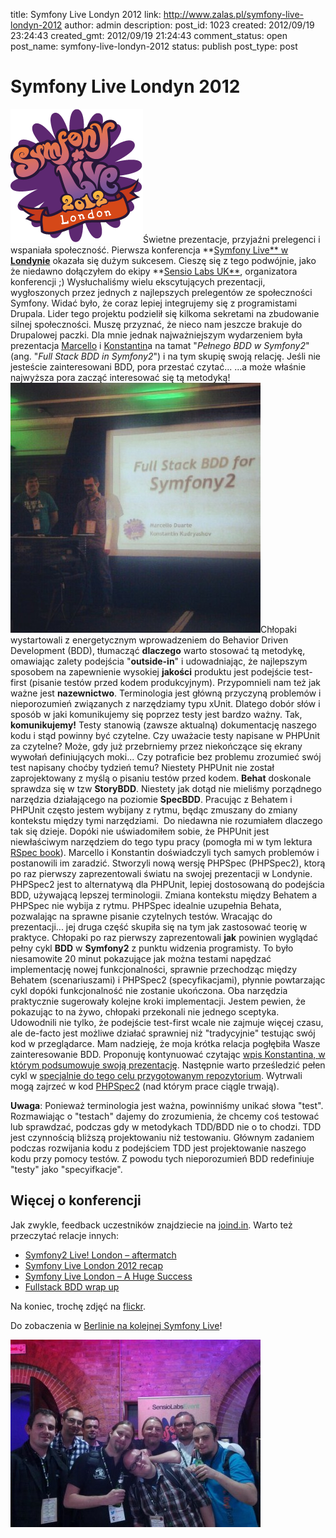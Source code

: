 title: Symfony Live Londyn 2012
link: http://www.zalas.pl/symfony-live-londyn-2012
author: admin
description: 
post_id: 1023
created: 2012/09/19 23:24:43
created_gmt: 2012/09/19 21:24:43
comment_status: open
post_name: symfony-live-londyn-2012
status: publish
post_type: post

<!--Świetne prezentacje, przyjaźni prelegenci i wspaniała społeczność. Pierwsza konferencja Symfony Live w Londynie okazała się dużym sukcesem. Cieszę się z tego podwójnie, jako że niedawno dołączyłem do ekipy Sensio Labs UK, organizatora konferencji ;)-->

# Symfony Live Londyn 2012

![](/uploads/wp/2012/09/sflive-london-2012.png)Świetne prezentacje, przyjaźni prelegenci i wspaniała społeczność. Pierwsza konferencja **[Symfony Live** w **Londynie**](http://london2012.live.symfony.com/) okazała się dużym sukcesem. Cieszę się z tego podwójnie, jako że niedawno dołączyłem do ekipy **[Sensio Labs UK**](http://www.sensiolabs.co.uk/), organizatora konferencji ;) Wysłuchaliśmy wielu ekscytujących prezentacji, wygłoszonych przez jednych z najlepszych prelegentów ze społeczności Symfony. Widać było, że coraz lepiej integrujemy się z programistami Drupala. Lider tego projektu podzielił się kilkoma sekretami na zbudowanie silnej społeczności. Muszę przyznać, że nieco nam jeszcze brakuje do Drupalowej paczki. Dla mnie jednak najważniejszym wydarzeniem była prezentacja [Marcello](https://twitter.com/_md) i [Konstantin](https://twitter.com/everzet)a na tamat "_Pełnego BDD w Symfony2_" (ang. "_Full Stack BDD in Symfony2_") i na tym skupię swoją relację. Jeśli nie jesteście zainteresowani BDD, pora przestać czytać... ...a może właśnie najwyższa pora zacząć interesować się tą metodyką! ![](/uploads/wp/2012/09/konstantin-and-marcello-400x400.jpeg)Chłopaki wystartowali z energetycznym wprowadzeniem do Behavior Driven Development (BDD), tłumacząć **dlaczego** warto stosować tą metodykę, omawiając zalety podejścia "**outside-in**" i udowadniając, że najlepszym sposobem na zapewnienie wysokiej **jakości** produktu jest podejście test-first (pisanie testów przed kodem produkcyjnym). Przypomnieli nam też jak ważne jest **nazewnictwo**. Terminologia jest główną przyczyną problemów i nieporozumień związanych z narzędziamy typu xUnit. Dlatego dobór słów i sposób w jaki komunikujemy się poprzez testy jest bardzo ważny. Tak, **komunikujemy!** Testy stanowią (zawsze aktualną) dokumentację naszego kodu i stąd powinny być czytelne. Czy uważacie testy napisane w PHPUnit za czytelne? Może, gdy już przebrniemy przez niekończące się ekrany wywołań definiujących moki... Czy potraficie bez problemu zrozumieć swój test napisany choćby tydzień temu? Niestety PHPUnit nie został zaprojektowany z myślą o pisaniu testów przed kodem. **Behat** doskonale sprawdza się w tzw **StoryBDD**. Niestety jak dotąd nie mieliśmy porządnego narzędzia działającego na poziomie **SpecBDD**. Pracując z Behatem i PHPUnit często jestem wybijany z rytmu, będąc zmuszany do zmiany kontekstu między tymi narzędziami.  Do niedawna nie rozumiałem dlaczego tak się dzieje. Dopóki nie uświadomiłem sobie, że PHPUnit jest niewłaściwym narzędziem do tego typu pracy (pomogła mi w tym lektura [RSpec book](http://pragprog.com/book/achbd/the-rspec-book)). Marcello i Konstantin doświadczyli tych samych problemów i postanowili im zaradzić. Stworzyli nową wersję PHPSpec (PHPSpec2), ktorą po raz pierwszy zaprezentowali światu na swojej prezentacji w Londynie. PHPSpec2 jest to alternatywą dla PHPUnit, lepiej dostosowaną do podejścia BDD, używającą lepszej terminologii. Zmiana kontekstu między Behatem a PHPSpec nie wybija z rytmu. PHPSpec idealnie uzupełnia Behata, pozwalając na sprawne pisanie czytelnych testów. Wracając do prezentacji... jej druga część skupiła się na tym jak zastosować teorię w praktyce. Chłopaki po raz pierwszy zaprezentowali **jak** powinien wyglądać pełny cykl **BDD** w **Symfony2** z punktu widzenia programisty. To było niesamowite 20 minut pokazujące jak można testami napędzać implementację nowej funkcjonalności, sprawnie przechodząc między Behatem (scenariuszami) i PHPSpec2 (specyfikacjami), płynnie powtarzając cykl dopóki funkcjonalność nie zostanie ukończona. Oba narzędzia praktycznie sugerowały kolejne kroki implementacji. Jestem pewien, że pokazując to na żywo, chłopaki przekonali nie jednego sceptyka. Udowodnili nie tylko, że podejście test-first wcale nie zajmuje więcej czasu, ale de-facto jest możliwe działać sprawniej niż "tradycyjnie" testując swój kod w przeglądarce. Mam nadzieję, że moja krótka relacja pogłębiła Wasze zainteresowanie BDD. Proponuję kontynuować czytając [wpis Konstantina, w którym podsumowuje swoją prezentację](http://everzet.com/post/31581124270/fullstack-bdd-2012-wrapup). Następnie warto prześledzić pełen cykl w [specjalnie do tego celu przygotowanym repozytorium](https://github.com/everzet/fullstack-bdd-sflive2012). Wytrwali mogą zajrzeć w kod [PHPSpec2](https://github.com/phpspec/phpspec2) (nad którym prace ciągle trwają). 

**Uwaga**: Ponieważ terminologia jest ważna, powinniśmy unikać słowa "test". Rozmawiając o "testach" dajemy do zrozumienia, że chcemy coś testować lub sprawdzać, podczas gdy w metodykach TDD/BDD nie o to chodzi. TDD jest czynnością bliższą projektowaniu niż testowaniu. Głównym zadaniem podczas rozwijania kodu z podejściem TDD jest projektowanie naszego kodu przy pomocy testów. Z powodu tych nieporozumień BDD redefiniuje "testy" jako "specyifkacje".

## Więcej o konferencji

Jak zwykle, feedback uczestników znajdziecie na [joind.in](https://joind.in/event/view/1000). Warto też przeczytać relacje innych: 

  * [Symfony2 Live! London – aftermatch](http://criticallog.thornet.net/2012/09/14/symfony2-live-london-aftermatch/)
  * [Symfony Live London 2012 recap](http://xlab.pl/symfony-live-london-2012-recap/)
  * [Symfony Live London – A Huge Success](http://www.sensiolabs.co.uk/blog/symfony-live-london-a-huge-success/)
  * [Fullstack BDD wrap up](http://everzet.com/post/31581124270/fullstack-bdd-2012-wrapup)

Na koniec, trochę zdjęć na [flickr](http://www.flickr.com/photos/sensiolabsuk/sets/72157631558775580/).

Do zobaczenia w [Berlinie na kolejnej Symfony Live](http://berlin2012.live.symfony.com/en/index.html)!

![](/uploads/wp/2012/09/polish-symfony-community-london-2012-400x300.jpg)